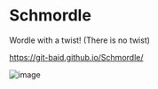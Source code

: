 # Schmordle
Wordle with a twist! (There is no twist)

https://git-baid.github.io/Schmordle/

![image](https://github.com/user-attachments/assets/d6845da2-48b1-4e7c-a37b-8521b575acc0)
